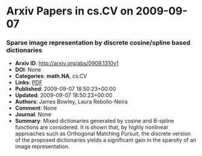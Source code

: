 # Arxiv Papers in cs.CV on 2009-09-07
### Sparse image representation by discrete cosine/spline based dictionaries
- **Arxiv ID**: http://arxiv.org/abs/0909.1310v1
- **DOI**: None
- **Categories**: **math.NA**, cs.CV
- **Links**: [PDF](http://arxiv.org/pdf/0909.1310v1)
- **Published**: 2009-09-07 18:50:23+00:00
- **Updated**: 2009-09-07 18:50:23+00:00
- **Authors**: James Bowley, Laura Rebollo-Neira
- **Comment**: None
- **Journal**: None
- **Summary**: Mixed dictionaries generated by cosine and B-spline functions are considered. It is shown that, by highly nonlinear approaches such as Orthogonal Matching Pursuit, the discrete version of the proposed dictionaries yields a significant gain in the sparsity of an image representation.



